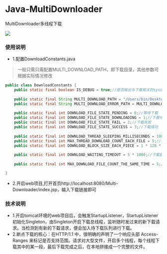 # Java-MultiDownloader
MultiDownloader多线程下载

![](http://wxtopik.oss-cn-shanghai.aliyuncs.com/app/images/kaka.png)

### 使用说明
- 1.配置DownloadConstants.java
> 一般只需只需配置MULTI_DOWNLOAD_PATH，即下载目录，其他参数可根据实际情况修改
```Java
public class DownloadConstants {
	public static final boolean IS_DEBUG = true;//是否输出与下载相关的sysout log
	
	public static final String MULTI_DOWNLOAD_PATH = "/Users/bin/Desktop/downloading/";//下载目录
	public static final String MULTI_DOWNLOAD_ERROR_PATH = MULTI_DOWNLOAD_PATH + "DownloadErrorUrls.log";//记录所有下载失败的url
	
	public static final int DOWNLOAD_FILE_STATE_PENDING = 0;//等待下载
	public static final int DOWNLOAD_FILE_STATE_DOWNLOADING = 1;//下载中
	public static final int DOWNLOAD_FILE_STATE_FAIL = 2;//下载失败
	public static final int DOWNLOAD_FILE_STATE_SUCCESS = 3;//下载成功
	
	public static final int DOWNLOAD_THREAD_SLEEPING_MILLISECONDS = 1000;//线程检测新下载任务的时间间隔
	public static final int MAX_THREAD_DOWNLOAD_COUNT_EACH_FILE = 5;//每个文件最多5个进程在同时下载
	public static final int DOWNLOAD_BLOCK_SIZE_EACH_PIECE = 1 * 128 * 1024;//下载分块大小
	
	public static final int DOWNLOAD_WAITING_TIMEOUT = 5 * 1000;//下载超时时间,5s
	
	public static final int MAX_DOWNLOAD_FILE_COUNT_THE_SAME_TIME = 5;//最多同时下载5个文件

}
```
- 2.开启web项目,打开首页http://localhost:8080/Multi-Downloader/index.jsp，输入下载链接即可

### 技术说明
- 1.开启tomcat环境的web项目后，会触发StartupListener，StartupListener初始化Singleton，由Singleton开启下载总线程，监听随时发过来的新下载请求。当检测到有新的下载请求，便会加入待下载队列进行下载。
- 2.断点下载的核心：在HTTP/1.1 中，很明确的声明了一个响应头部 Access-Ranges 来标记是否支持范围。请求对大型文件，开启多个线程，每个线程下载其中的某一段，最后下载完成之后，在本地拼接成一个完整的文件。